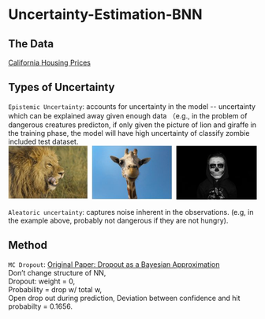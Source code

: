 # Uncertainty-Estimation-BNN
## The Data
[California Housing Prices](https://www.kaggle.com/camnugent/california-housing-prices)  
## Types of Uncertainty
`Epistemic Uncertainty`: accounts for uncertainty in the model -- uncertainty which can be explained away given enough data （e.g., in the problem of dangerous creatures predicton, if only given the picture of lion and giraffe in the training phase, the model will have high uncertainty of classify zombie included test dataset.  
![e1](https://github.com/yizhanyang/Uncertainty-Estimation-BNN/blob/master/e1.jpg)  
  
`Aleatoric uncertainty`: captures noise inherent in the observations. (e.g, in the example above, probably not dangerous if they are not hungry).  
## Method
`MC Dropout`: [Original Paper: Dropout as a Bayesian Approximation](https://arxiv.org/abs/1506.02142)  
Don’t change structure of NN,   
Dropout: weight = 0,   
Probability = drop w/ total w,  
Open drop out during prediction,
Deviation between confidence and hit probabilty = 0.1656.
